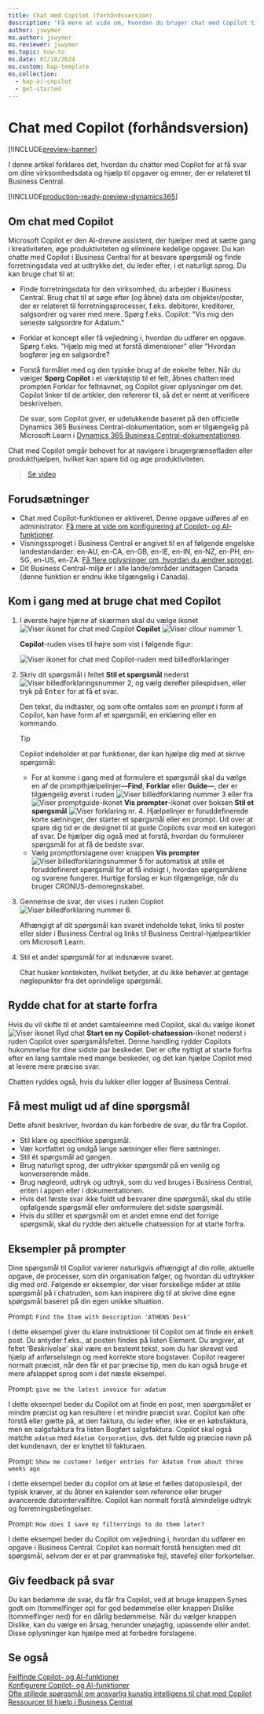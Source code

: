 ```yaml
---
title: Chat med Copilot (forhåndsversion)
description: 'Få mere at vide om, hvordan du bruger chat med Copilot til at finde data og få hjælp i Business Central.'
author: jswymer
ms.author: jswymer
ms.reviewer: jswymer
ms.topic: how-to
ms.date: 03/18/2024
ms.custom: bap-template
ms.collection:
  - bap-ai-copilot
  - get-started
---
```


# <a name="chat-with-copilot-preview"></a>Chat med Copilot (forhåndsversion)

[!INCLUDE[preview-banner](includes/preview-banner.md)]

I denne artikel forklares det, hvordan du chatter med Copilot for at få svar om dine virksomhedsdata og hjælp til opgaver og emner, der er relateret til Business Central.

[!INCLUDE[production-ready-preview-dynamics365](includes/production-ready-preview-dynamics365.md)]

## <a name="about-chat-with-copilot"></a>Om chat med Copilot

Microsoft Copilot er den AI-drevne assistent, der hjælper med at sætte gang i kreativiteten, øge produktiviteten og eliminere kedelige opgaver. Du kan chatte med Copilot i Business Central for at besvare spørgsmål og finde forretningsdata ved at udtrykke det, du leder efter, i et naturligt sprog. Du kan bruge chat til at:

- Finde forretningsdata for den virksomhed, du arbejder i Business Central. Brug chat til at søge efter (og åbne) data om objekter/poster, der er relateret til forretningsprocesser, f.eks. debitorer, kreditorer, salgsordrer og varer med mere. Spørg f.eks. Copilot: "Vis mig den seneste salgsordre for Adatum."
- Forklar et koncept eller få vejledning i, hvordan du udfører en opgave. Spørg f.eks. "Hjælp mig med at forstå dimensioner" eller "Hvordan bogfører jeg en salgsordre?
- Forstå formålet med og den typiske brug af de enkelte felter. Når du vælger **Spørg Copilot** i et værktøjstip til et felt, åbnes chatten med prompten Forklar for feltnavnet, og Copilot giver oplysninger om det. Copilot linker til de artikler, den refererer til, så det er nemt at verificere beskrivelsen.

  De svar, som Copilot giver, er udelukkende baseret på den officielle Dynamics 365 Business Central-dokumentation, som er tilgængelig på Microsoft Learn i [Dynamics 365 Business Central-dokumentationen](/dynamics365/business-central/).

Chat med Copilot omgår behovet for at navigere i brugergrænsefladen eller produkthjælpen, hvilket kan spare tid og øge produktiviteten.
  
> [Se video](https://go.microsoft.com/fwlink/?linkid=2250609)

## <a name="prerequisites"></a>Forudsætninger

- Chat med Copilot-funktionen er aktiveret. Denne opgave udføres af en administrator. [Få mere at vide om konfigurering af Copilot- og AI-funktioner](enable-ai.md).
- Visningssproget i Business Central er angivet til en af følgende engelske landestandarder: en-AU, en-CA, en-GB, en-IE, en-IN, en-NZ, en-PH, en-SG, en-US, en-ZA. [Få flere oplysninger om, hvordan du ændrer sproget](ui-change-basic-settings.md#language).
- Dit Business Central-miljø er i alle lande/områder undtagen Canada (denne funktion er endnu ikke tilgængelig i Canada).

## <a name="get-started-using-chat-with-copilot"></a>Kom i gang med at bruge chat med Copilot

1. I øverste højre hjørne af skærmen skal du vælge ikonet ![Viser ikonet for chat med Copilot](media/chat-copilot-icon.png) **Copilot** ![Viser cllour nummer 1](media/callout-number-1.svg).

   **Copilot**-ruden vises til højre som vist i følgende figur:

    ![Viser ikonet for chat med Copilot-ruden med billedforklaringer](media/chat-with-copilot-pane.svg)

1. Skriv dit spørgsmål i feltet **Stil et spørgsmål** nederst ![Viser billedforklaringsnummer 2](media/callout-number-2.svg), og vælg derefter pilespidsen, eller tryk på <kbd>Enter</kbd> for at få et svar.

   Den tekst, du indtaster, og som ofte omtales som en *prompt* i form af Copilot, kan have form af et spørgsmål, en erklæring eller en kommando.

   > [!TIP]
   > Copilot indeholder et par funktioner, der kan hjælpe dig med at skrive spørgsmål:
   > - For at komme i gang med at formulere et spørgsmål skal du vælge en af de prompthjælpelinjer&mdash;**Find**, **Forklar** eller **Guide**&mdash;, der er tilgængelig øverst i ruden ![Viser billedforklaring nummer 3](media/callout-number-3.svg) eller fra ![Viser promptguide-ikonet](media/prompt-guide-icon.png) **Vis prompter**-ikonet over boksen **Stil et spørgsmål** ![Viser forklaring nr. 4](media/callout-number-4.svg). Hjælpelinjer er foruddefinerede korte sætninger, der starter et spørgsmål eller en prompt. Ud over at spare dig tid er de designet til at guide Copilots svar mod en kategori af svar. De hjælper dig også med at forstå, hvordan du formulerer spørgsmål for at få de bedste svar.
   > - Vælg promptforslagene over knappen **Vis prompter** ![Viser billedforklaringsnummer 5](media/callout-number-5.svg) for automatisk at stille et foruddefineret spørgsmål for at få indsigt i, hvordan spørgsmålene og svarene fungerer. Hurtige forslag er kun tilgængelige, når du bruger CRONUS-demoregnskabet.

1. Gennemse de svar, der vises i ruden Copilot ![Viser billedforklaring nummer 6](media/callout-number-6.svg).

   Afhængigt af dit spørgsmål kan svaret indeholde tekst, links til poster eller sider i Business Central og links til Business Central-hjælpeartikler om Microsoft Learn.

1. Stil et andet spørgsmål for at indsnævre svaret.

   Chat husker konteksten, hvilket betyder, at du ikke behøver at gentage nøglepunkter fra det oprindelige spørgsmål.

## <a name="clear-chat-to-start-over"></a>Rydde chat for at starte forfra

Hvis du vil skifte til et andet samtaleemne med Copilot, skal du vælge ikonet ![Viser ikonet Ryd chat](media/clear-chat-icon.png) **Start en ny Copilot-chatsession**-ikonet nederst i ruden Copilot over spørgsmålsfeltet. Denne handling rydder Copilots hukommelse for dine sidste par beskeder. Det er ofte nyttigt at starte forfra efter en lang samtale med mange beskeder, og det kan hjælpe Copilot med at levere mere præcise svar.

Chatten ryddes også, hvis du lukker eller logger af Business Central.

## <a name="tips-for-better-questions"></a>Få mest muligt ud af dine spørgsmål

Dette afsnit beskriver, hvordan du kan forbedre de svar, du får fra Copilot.

- Stil klare og specifikke spørgsmål.
- Vær kortfattet og undgå lange sætninger eller flere sætninger.
- Stil ét spørgsmål ad gangen. <!--Avoid asking about multiple questions in one message.-->
- Brug naturligt sprog, der udtrykker spørgsmål på en venlig og konverserende måde.
- Brug nøgleord, udtryk og udtryk, som du ved bruges i Business Central, enten i appen eller i dokumentationen.
- Hvis det første svar ikke fuldt ud besvarer dine spørgsmål, skal du stille opfølgende spørgsmål eller omformulere det sidste spørgsmål.
- Hvis du stiller et spørgsmål om et andet emne end det forrige spørgsmål, skal du rydde den aktuelle chatsession for at starte forfra.

## <a name="example-prompts"></a>Eksempler på prompter

Dine spørgsmål til Copilot varierer naturligvis afhængigt af din rolle, aktuelle opgave, de processer, som din organisation følger, og hvordan du udtrykker dig med ord. Følgende er eksempler, der viser forskellige måder at stille spørgsmål på i chatruden, som kan inspirere dig til at skrive dine egne spørgsmål baseret på din egen unikke situation.

Prompt: `Find the Item with Description 'ATHENS Desk'`

I dette eksempel giver du klare instruktioner til Copilot om at finde en enkelt post. Du antyder f.eks., at posten findes på listen Element. Du angiver, at feltet 'Beskrivelse' skal være en bestemt tekst, som du har skrevet ved hjælp af anførselstegn og med korrekte store bogstaver. Copilot reagerer normalt præcist, når den får et par præcise tip, men du kan også bruge et mere afslappet sprog som i det næste eksempel.

Prompt: `give me the latest invoice for adatum`

I dette eksempel beder du Copilot om at finde en post, men spørgsmålet er mindre præcist og kan resultere i et mindre præcist svar. Copilot kan ofte forstå eller gætte på, at den faktura, du leder efter, ikke er en købsfaktura, men en salgsfaktura fra listen Bogført salgsfaktura. Copilot skal også matche `adatum` med `Adatum Corporation`, dvs. det fulde og præcise navn på det kundenavn, der er knyttet til fakturaen.

Prompt: `Show me customer ledger entries for Adatum from about three weeks ago`

I dette eksempel beder du copilot om at løse et fælles datopuslespil, der typisk kræver, at du åbner en kalender som reference eller bruger avancerede datointervalfiltre. Copilot kan normalt forstå almindelige udtryk og forretningsbetingelser.

Prompt: `How does I save my filterrings to do them later?`

I dette eksempel beder du Copilot om vejledning i, hvordan du udfører en opgave i Business Central. Copilot kan normalt forstå hensigten med dit spørgsmål, selvom der er et par grammatiske fejl, stavefejl eller forkortelser.

## <a name="provide-feedback-on-answers"></a>Giv feedback på svar

Du kan bedømme de svar, du får fra Copilot, ved at bruge knappen Synes godt om (tommelfinger op) for god bedømmelse eller knappen Dislike (tommelfinger ned) for en dårlig bedømmelse. Når du vælger knappen Dislike, kan du vælge en årsag, herunder unøjagtig, upassende eller andet. Disse oplysninger kan hjælpe med at forbedre forslagene.

<!--
1. If you want help getting you're question started, select the prompts either from the **Find**, **Explain**, or **Guide** buttons at the top of the Coplit pane or use the **View Prompts** menu above **Ask a question** box at the bottom.

   Prompts are predefined short phrases that start a question. Apart from saving you time, they're designed to target responses to specific categories. They also help you undestand how you can phrase questions to get the responses.-->
## <a name="see-also"></a>Se også

[Fejlfinde Copilot- og AI-funktioner](ai-copilot-troubleshooting.md)  
[Konfigurere Copilot- og AI-funktioner](enable-ai.md)  
[Ofte stillede spørgsmål om ansvarlig kunstig intelligens til chat med Copilot](faqs-chat-with-copilot.md)  
[Ressourcer til hjælp i Business Central](product-help-and-support.md)  
